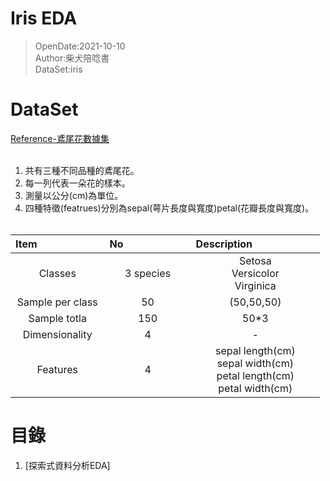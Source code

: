 # Iris EDA
> OpenDate:2021-10-10<br>
> Author:柴犬陪唸書<br>
> DataSet:iris<br>
# DataSet
  [Reference-鳶尾花數據集](https://scikit-learn.org/stable/modules/generated/sklearn.datasets.load_iris.html?highlight=iris#)<br><br>
  1. 共有三種不同品種的鳶尾花。
  2. 每一列代表一朵花的樣本。
  3. 測量以公分(cm)為單位。
  4. 四種特徵(featrues)分別為sepal(萼片長度與寬度)petal(花瓣長度與寬度)。<br><br>

|Item<img width=100/>|No<img width=100/>|Description<img width=100/>|
|:-:|:-:|:-:|
|Classes|3 species|Setosa<br>Versicolor<br>Virginica|
|Sample per class|50|(50,50,50)|
|Sample totla|150|50*3|
|Dimensionality|4|-|
|Features|4|sepal length(cm)<br>sepal width(cm)<br>petal length(cm)<br>petal width(cm)|

# 目錄
1. [探索式資料分析EDA]

